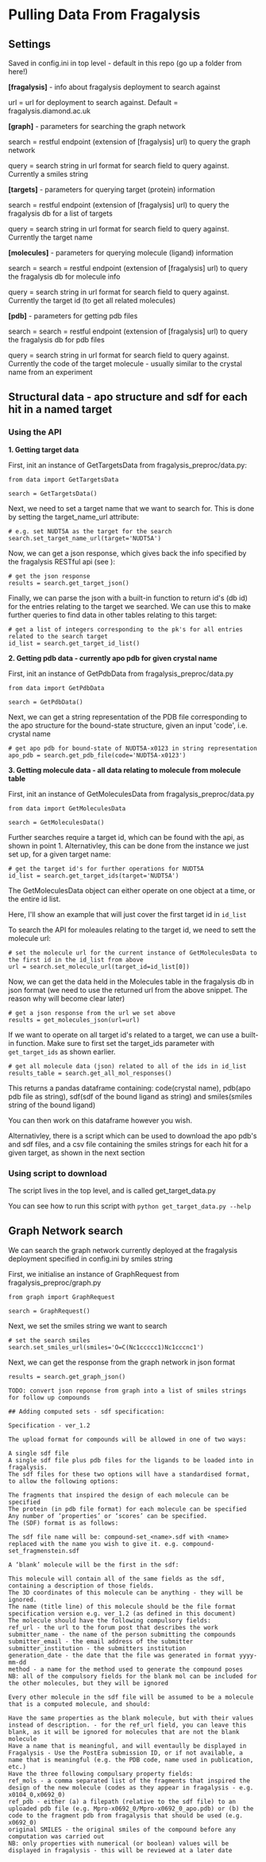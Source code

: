 # Pulling Data From Fragalysis

## Settings
Saved in config.ini in top level - default in this repo (go up a folder from here!)

**[fragalysis]** - info about fragalysis deployment to search against

url = url for deployment to search against. Default = fragalysis.diamond.ac.uk

**[graph]** - parameters for searching the graph network

search = restful endpoint (extension of [fragalysis] url) to query the graph network

query = search string in url format for search field to query against. Currently a smiles string

**[targets]** - parameters for querying target (protein) information

search = restful endpoint (extension of [fragalysis] url) to query the fragalysis db for a list of targets

query = search string in url format for search field to query against. Currently the target name

**[molecules]** - parameters for querying molecule (ligand) information

search = search = restful endpoint (extension of [fragalysis] url) to query the fragalysis db for molecule info

query = search string in url format for search field to query against. Currently the target id (to get all related molecules)

**[pdb]** - parameters for getting pdb files

search = search = restful endpoint (extension of [fragalysis] url) to query the fragalysis db for pdb files

query = search string in url format for search field to query against. Currently the code of the target molecule - usually similar to the crystal name from an experiment

## Structural data - apo structure and sdf for each hit in a named target 
### Using the API

**1. Getting target data**

First, init an instance of GetTargetsData from fragalysis_preproc/data.py:

```
from data import GetTargetsData

search = GetTargetsData()
```

Next, we need to set a target name that we want to search for. This is done by setting the target_name_url attribute:

```
# e.g. set NUDT5A as the target for the search
search.set_target_name_url(target='NUDT5A')
```

Now, we can get a json response, which gives back the info specified by the fragalysis RESTful api (see <insert documentation link when it exists>):

```
# get the json response
results = search.get_target_json()
```

Finally, we can parse the json with a built-in function to return id's (db id) for the entries relating to the target we searched. We can use this to make further queries to find data in other tables relating to this target:

```
# get a list of integers corresponding to the pk's for all entries related to the search target
id_list = search.get_target_id_list()
```

**2. Getting pdb data - currently apo pdb for given crystal name**

First, init an instance of GetPdbData from fragalysis_preproc/data.py

```
from data import GetPdbData

search = GetPdbData()
```

Next, we can get a string representation of the PDB file corresponding to the apo structure for the bound-state structure, given an input 'code', i.e. crystal name

```
# get apo pdb for bound-state of NUDT5A-x0123 in string representation
apo_pdb = search.get_pdb_file(code='NUDT5A-x0123')
```

**3. Getting molecule data - all data relating to molecule from molecule table**

First, init an instance of GetMoleculesData from fragalysis_preproc/data.py

```
from data import GetMoleculesData

search = GetMoleculesData()
```

Further searches require a target id, which can be found with the api, as shown in point 1. Alternativley, this can be done from the instance we just set up, for a given target name:

```
# get the target id's for further operations for NUDT5A
id_list = search.get_target_ids(target='NUDT5A')
```

The GetMoleculesData object can either operate on one object at a time, or the entire id list.

Here, I'll show an example that will just cover the first target id in `id_list`

To search the API for moleaules relating to the target id, we need to sett the molecule url:

```
# set the molecule url for the current instance of GetMoleculesData to the first id in the id_list from above
url = search.set_molecule_url(target_id=id_list[0])
```

Now, we can get the data held in the Molecules table in the fragalysis db in json format (we need to use the returned url from the above snippet. The reason why will become clear later)

```
# get a json response from the url we set above
results = get_molecules_json(url=url)
```

If we want to operate on all target id's related to a target, we can use a built-in function. Make sure to first set the target_ids parameter with `get_target_ids` as shown earlier.

```
# get all molecule data (json) related to all of the ids in id_list
results_table = search.get_all_mol_responses()
```

This returns a pandas dataframe containing: code(crystal name), pdb(apo pdb file as string), sdf(sdf of the bound ligand as string) and smiles(smiles string of the bound ligand)

You can then work on this dataframe however you wish. 

Alternativley, there is a script which can be used to download the apo pdb's and sdf files, and a csv file containing the smiles strings for each hit for a given target, as shown in the next section

### Using script to download

The script lives in the top level, and is called get_target_data.py

You can see how to run this script with `python get_target_data.py --help`

## Graph Network search <in progress>
We can search the graph network currently deployed at the fragalysis deployment specified in config.ini by smiles string

First, we initialise an instance of GraphRequest from fragalysis_preproc/graph.py

```
from graph import GraphRequest

search = GraphRequest()
```

Next, we set the smiles string we want to search

```
# set the search smiles
search.set_smiles_url(smiles='O=C(Nc1ccccc1)Nc1cccnc1')
```

Next, we can get the response from the graph network in json format

```
results = search.get_graph_json()

TODO: convert json reponse from graph into a list of smiles strings for follow up compounds

## Adding computed sets - sdf specification:

Specification - ver_1.2

The upload format for compounds will be allowed in one of two ways:

A single sdf file
A single sdf file plus pdb files for the ligands to be loaded into in fragalysis.
The sdf files for these two options will have a standardised format, to allow the following options:

The fragments that inspired the design of each molecule can be specified
The protein (in pdb file format) for each molecule can be specified
Any number of ‘properties’ or ‘scores’ can be specified.
The (SDF) format is as follows:

The sdf file name will be: compound-set_<name>.sdf with <name> replaced with the name you wish to give it. e.g. compound-set_fragmenstein.sdf

A ‘blank’ molecule will be the first in the sdf:

This molecule will contain all of the same fields as the sdf, containing a description of those fields.
The 3D coordinates of this molecule can be anything - they will be ignored.
The name (title line) of this molecule should be the file format specification version e.g. ver_1.2 (as defined in this document)
The molecule should have the following compulsory fields:
ref_url - the url to the forum post that describes the work
submitter_name - the name of the person submitting the compounds
submitter_email - the email address of the submitter
submitter_institution - the submitters institution
generation_date - the date that the file was generated in format yyyy-mm-dd
method - a name for the method used to generate the compound poses
NB: all of the compulsory fields for the blank mol can be included for the other molecules, but they will be ignored

Every other molecule in the sdf file will be assumed to be a molecule that is a computed molecule, and should:

Have the same properties as the blank molecule, but with their values instead of description. - for the ref_url field, you can leave this blank, as it will be ignored for molecules that are not the blank molecule
Have a name that is meaningful, and will eventaully be displayed in Fragalysis - Use the PostEra submission ID, or if not available, a name that is meaningful (e.g. the PDB code, name used in publication, etc.)
Have the three following compulsary property fields:
ref_mols - a comma separated list of the fragments that inspired the design of the new molecule (codes as they appear in fragalysis - e.g. x0104_0,x0692_0)
ref_pdb - either (a) a filepath (relative to the sdf file) to an uploaded pdb file (e.g. Mpro-x0692_0/Mpro-x0692_0_apo.pdb) or (b) the code to the fragment pdb from fragalysis that should be used (e.g. x0692_0)
original SMILES - the original smiles of the compound before any computation was carried out
NB: only properties with numerical (or boolean) values will be displayed in fragalysis - this will be reviewed at a later date


